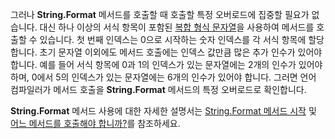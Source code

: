 
그러나 **String.Format** 메서드를 호출할 때 호출할 특정 오버로드에 집중할 필요가 없습니다. 대신 하나 이상의 서식 항목이 포함된 [복합 형식 문자열](~/docs/standard/base-types/composite-formatting.md)을 사용하여 메서드를 호출할 수 있습니다. 첫 번째 인덱스는 0으로 시작하는 숫자 인덱스를 각 서식 항목에 할당합니다. 초기 문자열 이외에도 메서드 호출에는 인덱스 값만큼 많은 추가 인수가 있어야 합니다. 예를 들어 서식 항목에 0과 1의 인덱스가 있는 문자열에는 2개의 인수가 있어야 하며, 0에서 5의 인덱스가 있는 문자열에는 6개의 인수가 있어야 합니다. 그러면 언어 컴파일러가 메서드 호출을 **String.Format** 메서드의 특정 오버로드로 확인합니다.   
 
**String.Format** 메서드 사용에 대한 자세한 설명서는 [String.Format 메서드 시작](#Starting) 및 [어느 메서드를 호출해야 합니까?](#FTaskList)를 참조하세요.    
